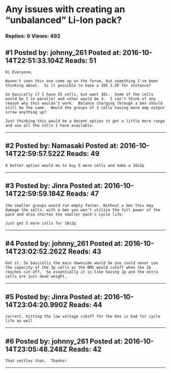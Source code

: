 # Any issues with creating an &ldquo;unbalanced&rdquo; Li-Ion pack?

### Replies: 6 Views: 492

## \#1 Posted by: johnny_261 Posted at: 2016-10-14T22:51:33.104Z Reads: 51

```
Hi Everyone,

Haven't seen this one come up on the forum, but something I've been thinking about.  Is it possible to have a 10S 2.5P for instance?

So basically if I have 25 cells, but want 10s.  Some of the cells would be 2 in parallel and other would be 3.  I can't think of any reason why this wouldn't work.  Balance charging through a bms should still be the same.  Would the groups of 3 cells having more amp output screw anything up?

Just thinking this would be a decent option to get a little more range and use all the cells I have available.
```

---
## \#2 Posted by: Namasaki Posted at: 2016-10-14T22:59:57.522Z Reads: 49

```
A better option would be to buy 5 more cells and make a 10s3p
```

---
## \#3 Posted by: Jinra Posted at: 2016-10-14T22:59:59.184Z Reads: 47

```
the smaller groups would run empty faster. Without a bms this may damage the cells, with a bms you won't utilize the full power of the pack and also shorten the smaller pack's cycle life.

Just get 5 more cells for 10s3p
```

---
## \#4 Posted by: johnny_261 Posted at: 2016-10-14T23:02:52.262Z Reads: 43

```
Got it. So basically the main downside would be you could never use the capacity of the 3p cells as the BMS would cutoff when the 2p reaches cut-off.  So essentially it is like having 2p and the extra cells are just dead weight.
```

---
## \#5 Posted by: Jinra Posted at: 2016-10-14T23:04:20.990Z Reads: 44

```
correct. hitting the low voltage cutoff for the bms is bad for cycle life as well
```

---
## \#6 Posted by: johnny_261 Posted at: 2016-10-14T23:05:48.248Z Reads: 42

```
That settles that.  Thanks!
```

---
